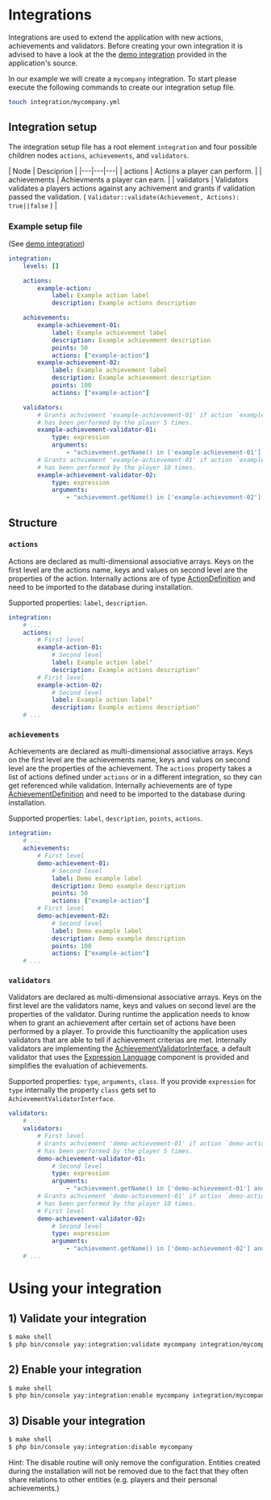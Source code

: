# Integrations #

Integrations are used to extend the application with new actions, achievements and validators. Before creating your own integration it is advised to have a look at the the [demo integration](integration/demo) provided in the application's source.

In our example we will create a `mycompany` integration. To start please execute the following commands to create our integration setup file.

```bash
touch integration/mycompany.yml
```

## Integration setup

The integration setup file has a root element `integration` and four possible children nodes `actions`, `achievements`, and `validators`.

| Node | Desciprion |
|---|---|---|
| actions | Actions a player can perform. |
| achievements | Achievments a player can earn. |
| validators | Validators validates a players actions against any achivement and grants if validation passed the validation. ( `Validator::validate(Achievement, Actions): true||false` ) |

### Example setup file
(See [demo integration](integration/demo))

```yml
integration:
    levels: []

    actions:
        example-action:
            label: Example action label
            description: Example actions description

    achievements:
        example-achievement-01:
            label: Example achievement label
            description: Example achievement description
            points: 50
            actions: ["example-action"]
        example-achievement-02:
            label: Example achievement label
            description: Example achievement description
            points: 100
            actions: ["example-action"]

    validators:
        # Grants achviement 'example-achievement-01' if action `example-action`
        # has been performed by the player 5 times.
        example-achievement-validator-01:
            type: expression
            arguments:
                - "achievement.getName() in ['example-achievement-01'] and filteredPersonalActions.count() >= 5"
        # Grants achviement 'example-achievement-01' if action `example-action`
        # has been performed by the player 10 times.
        example-achievement-validator-02:
            type: expression
            arguments:
                - "achievement.getName() in ['example-achievement-02'] and filteredPersonalActions.count() >= 10"

```

## Structure

### `actions`

Actions are declared as multi-dimensional associative arrays. Keys on the first level are the actions name, keys and values on second level are the properties of the action. Internally actions are of type [ActionDefinition](../src/Yay/Component/Entity/Achievement/ActionDefinition.php) and need to be imported to the database during installation.

Supported properties: `label`, `description`.

```yml
integration:
    # ...
    actions:
        # First level
        example-action-01:
            # Second level
            label: Example action label"
            description: Example actions description"
        # First level
        example-action-02:
            # Second level
            label: Example action label"
            description: Example actions description"
    # ...
```

### `achievements`

Achievements are declared as multi-dimensional associative arrays. Keys on the first level are the achievements name, keys and values on second level are the properties of the achievement. The `actions` property takes a list of actions defined under `actions` or in a different integration, so they can get referenced while validation. Internally achievements are of type [AchievementDefinition](..src/Yay/Component/Entity/Achievement/AchievementDefinition.php) and need to be imported to the database during installation.

Supported properties: `label`, `description`, `points`, `actions`.

```yml
integration:
    # ...
    achievements:
        # First level
        demo-achievement-01:
            # Second level
            label: Demo example label
            description: Demo example description
            points: 50
            actions: ["example-action"]
        # First level
        demo-achievement-02:
            # Second level
            label: Demo example label
            description: Demo example description
            points: 100
            actions: ["example-action"]
    # ...
```

### `validators`

Validators are declared as multi-dimensional associative arrays. Keys on the first level are the validators name, keys and values on second level are the properties of the validator. During runtime the application needs to know when to grant an achievement after certain set of actions have been performed by a player. To provide this functioanilty the application uses validators that are able to tell if achievement criterias are met. Internally validators are implementing the [AchievementValidatorInterface](../src/Yay/Component/Engine/AchievementValidatorInterface.php), a default validator that uses the [Expression Language](https://symfony.com/doc/current/components/expression_language.html) component is provided and simplifies the evaluation of achievements.

Supported properties: `type`, `arguments`, `class`. If you provide `expression` for `type` internally the property `class` gets set to `AchievementValidatorInterface`.

```yml
validators:
    # ...
    validators:
        # First level
        # Grants achviement 'demo-achievement-01' if action `demo-action`
        # has been performed by the player 5 times.
        demo-achievement-validator-01:
            # Second level
            type: expression
            arguments:
                - "achievement.getName() in ['demo-achievement-01'] and filteredPersonalActions.count() >= 5"
        # Grants achviement 'demo-achievement-01' if action `demo-action`
        # has been performed by the player 10 times.
        # First level
        demo-achievement-validator-02:
            # Second level
            type: expression
            arguments:
                - "achievement.getName() in ['demo-achievement-02'] and filteredPersonalActions.count() >= 10"
    # ...
```

# Using your integration

## 1) Validate your integration
```bash
$ make shell
$ php bin/console yay:integration:validate mycompany integration/mycompany
```

## 2) Enable your integration
```bash
$ make shell
$ php bin/console yay:integration:enable mycompany integration/mycompany
```

## 3) Disable your integration
```bash
$ make shell
$ php bin/console yay:integration:disable mycompany
```
Hint: The disable routine will only remove the configuration. Entities created during the installation will not be removed due to the fact that they often share relations to other entities (e.g. players and their personal achievements.)
